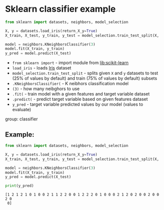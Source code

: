 # Sklearn classifier example

```python
from sklearn import datasets, neighbors, model_selection

X, y = datasets.load_iris(return_X_y=True)
X_train, X_test, y_train, y_test = model_selection.train_test_split(X, y)

model = neighbors.KNeighborsClassifier(3)
model.fit(X_train, y_train)
y_pred = model.predict(X_test)
```

- `from sklearn import` - import module from [lib:scikit-learn](https://onelinerhub.com/python-scikit-learn/how-to-install-scikit-learn-using-pip)
- `load_iris` - loads [Iris](https://scikit-learn.org/stable/auto_examples/datasets/plot_iris_dataset.html) dataset
- `model_selection.train_test_split` - splits given `X` and `y` datasets to test (25% of values by default) and train (75% of values by default) subsets
- `.KNeighborsClassifier(` - K neibhors classification model
- `(3)` - how many neibghors to use
- `.fit(` - train model with a given features and target variable dataset
- `.predict(` - predict target variable based on given features dataset
- `y_pred` - target variable predicted values by our model (values to evaluate)

group: classifier

## Example: 
```python
from sklearn import datasets, neighbors, model_selection

X, y = datasets.load_iris(return_X_y=True)
X_train, X_test, y_train, y_test = model_selection.train_test_split(X, y)

model = neighbors.KNeighborsClassifier(3)
model.fit(X_train, y_train)
y_pred = model.predict(X_test)

print(y_pred)
```
```
[1 2 1 2 1 0 1 0 0 2 1 1 2 2 0 0 1 2 2 2 0 1 0 0 0 2 1 2 0 2 0 0 2 0 0 2 0
 0]

```

